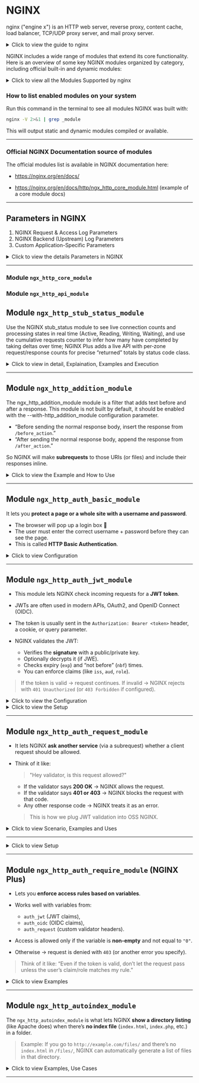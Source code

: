 # NGINX
nginx ("engine x") is an HTTP web server, reverse proxy, content cache, load balancer, TCP/UDP proxy server, and mail proxy server.

<details>
    <summary>Click to view the guide to nginx</summary>

# Beginner’s Guide to nginx

This guide provides a basic introduction to **nginx** and describes simple tasks that can be performed with it. It is assumed that nginx is already installed on the system. If it is not, see the [Installing nginx](https://nginx.org/en/docs/install.html) page.

This guide covers:

* Starting, stopping, and reloading nginx
* Understanding the configuration file’s structure
* Serving static content
* Configuring nginx as a proxy server
* Connecting nginx with a FastCGI application

---

## Master and Worker Processes

nginx has **one master process** and several **worker processes**.

* **Master process**:

  * Reads and evaluates configuration
  * Maintains worker processes

* **Worker processes**:

  * Handle actual request processing
  * Use an **event-based model** with OS-dependent mechanisms for efficiency

The number of worker processes is defined in the configuration file using the [`worker_processes`](https://nginx.org/en/docs/ngx_core_module.html#worker_processes) directive. This can either be a fixed number or automatically adjusted to the number of available CPU cores.

---

## Configuration File

The way nginx and its modules behave is determined by the **configuration file**.

* Default name: `nginx.conf`
* Common locations:

  * `/usr/local/nginx/conf`
  * `/etc/nginx`
  * `/usr/local/etc/nginx`

---

## Starting, Stopping, and Reloading Configuration

To start nginx, run the executable:

```bash
nginx
```

Once started, it can be controlled using the **-s** parameter:

```bash
nginx -s signal
```

### Supported signals:

* **stop** — fast shutdown
* **quit** — graceful shutdown
* **reload** — reload configuration
* **reopen** — reopen log files

For example, to gracefully stop nginx:

```bash
nginx -s quit
```

To reload configuration after changes:

```bash
nginx -s reload
```

### Sending signals using `kill`

You can also control nginx processes with standard Unix tools:

```bash
kill -s QUIT <master_process_id>
```

The **PID** of the master process is stored in:

* `/usr/local/nginx/logs/nginx.pid`
* `/var/run/nginx.pid`

To list running nginx processes:

```bash
ps -ax | grep nginx
```

For more, see [Controlling nginx](https://nginx.org/en/docs/control.html).

---

## Configuration File’s Structure

nginx consists of **modules** controlled by **directives**.

* **Simple directives**:

  * Name + parameters, end with `;`
* **Block directives**:

  * Same as simple directives, but with `{ ... }` containing additional instructions

Some block directives can contain other directives — these are called **contexts**. Examples:

* `events`
* `http`
* `server`
* `location`

Directives outside of any context belong to the **main context**.

* `events` and `http` → in main context
* `server` → in `http` context
* `location` → in `server` context

Anything after `#` is a **comment**.

---

## Serving Static Content

Serving static files (HTML, images, etc.) is a core function of nginx.

Example:

* `/data/www` → HTML files
* `/data/images` → image files

Create directories:

```bash
mkdir -p /data/www /data/images
echo "Hello from nginx" > /data/www/index.html
```

### Server configuration:

```nginx
server {
    location / {
        root /data/www;
    }

    location /images/ {
        root /data;
    }
}
```

* Requests starting with `/images/` → `/data/images`
* Other requests → `/data/www`

Example:

* `http://localhost/images/example.png` → `/data/images/example.png`
* `http://localhost/page.html` → `/data/www/page.html`

Apply changes:

```bash
nginx -s reload
```

Logs are in:

* `/usr/local/nginx/logs/access.log`
* `/usr/local/nginx/logs/error.log`
* or `/var/log/nginx`

---

## Setting Up a Simple Proxy Server

nginx can act as a **proxy server** — forwarding requests to other servers.

### Step 1: Define proxied server

```nginx
server {
    listen 8080;
    root /data/up1;

    location / {
    }
}
```

* Listens on port **8080**
* Serves files from `/data/up1`

### Step 2: Configure proxy server

```nginx
server {
    location / {
        proxy_pass http://localhost:8080;
    }

    location ~ \.(gif|jpg|png)$ {
        root /data/images;
    }
}
```

* Requests for `.gif`, `.jpg`, `.png` → served locally
* All other requests → forwarded to proxied server on `localhost:8080`

---

## Setting Up FastCGI Proxying

nginx can also pass requests to **FastCGI servers** (e.g., PHP).

### Example configuration:

```nginx
server {
    location / {
        fastcgi_pass  localhost:9000;
        fastcgi_param SCRIPT_FILENAME $document_root$fastcgi_script_name;
        fastcgi_param QUERY_STRING    $query_string;
    }

    location ~ \.(gif|jpg|png)$ {
        root /data/images;
    }
}
```

* Requests → FastCGI server on **localhost:9000**
* `SCRIPT_FILENAME` → determines script file
* `QUERY_STRING` → passes request parameters
* Static images (`gif/jpg/png`) → served locally

---
    
</details>

NGINX includes a wide range of modules that extend its core functionality. Here is an overview of some key NGINX modules organized by category, including official built-in and dynamic modules:

<details>
    <summary>Click to view all the Modules Supported by nginx</summary>

### Core NGINX HTTP Modules (examples)

| Module Name                   | Description                                      |
|------------------------------|------------------------------------------------|
| ngx_http_core_module         | Core HTTP module, essential for basic processing|
| ngx_http_log_module          | Handles logging of HTTP requests and responses  |
| ngx_http_stub_status_module  | Provides basic live status info for NGINX       |
| ngx_http_access_module       | Controls client access rules                      |
| ngx_http_auth_basic_module   | HTTP Basic Authentication support                |
| ngx_http_limit_conn_module   | Limits number of simultaneous connections        |
| ngx_http_limit_req_module    | Request rate limiting                             |
| ngx_http_rewrite_module      | Supports URL rewriting and redirects             |
| ngx_http_ssl_module          | SSL/TLS support for HTTP                          |
| ngx_http_gzip_module         | Gzip compression                                  |
| ngx_http_proxy_module        | Proxying HTTP requests to backend servers        |
| ngx_http_fastcgi_module      | FastCGI support for PHP and other apps           |
| ngx_http_geoip_module        | GeoIP-based IP location functions                 |
| ngx_http_headers_module      | Manipulates HTTP headers                          |

***

### Mail modules (SMTP, IMAP, POP3)

| Module Name                 | Description                                      |
|----------------------------|------------------------------------------------|
| ngx_mail_core_module       | Core mail streaming module                       |
| ngx_mail_ssl_module        | SSL/TLS support for mail protocols               |
| ngx_mail_auth_http_module  | HTTP-based mail authentication                    |
| ngx_mail_proxy_module      | Mail proxy functionality                          |

***

### Stream (TCP/UDP) Modules

| Module Name            | Description                                        |
|-----------------------|--------------------------------------------------|
| ngx_stream_core_module | Core stream module for TCP/UDP proxying           |
| ngx_stream_ssl_module  | SSL/TLS support in stream module                   |
| ngx_stream_limit_conn_module | Limits connections for stream                      |

***

### Popular Dynamic/Third-party Modules (examples)

| Module Name              | Description                                            |
|--------------------------|--------------------------------------------------------|
| ngx_http_lua_module      | Lua scripting inside NGINX                              |
| ngx_http_perl_module     | Perl scripting                                          |
| ngx_http_js_module       | JavaScript scripting (njs)                             |
| ngx_http_image_filter_module | Image processing                                        |
| ngx_http_geoip2_module   | IP Geolocation support using GeoIP2                    |
| ngx_http_brotli_filter_module | Brotli compression                                     |
| ngx_http_waf_module      | Web Application Firewall (security)                    |
| ngx_http_auth_jwt_module | JWT authentication                                     |
| ngx_http_vts_module      | Virtual host traffic status                             |
| ngx_http_redis_module    | Redis integration                                      |
| ngx_http_pagespeed_module| Google PageSpeed optimizations                          |

***

</details>

### How to list enabled modules on your system

Run this command in the terminal to see all modules NGINX was built with:

```bash
nginx -V 2>&1 | grep _module
```

This will output static and dynamic modules compiled or available.

***

### Official NGINX Documentation source of modules

The official modules list is available in NGINX documentation here:

- https://nginx.org/en/docs/

- https://nginx.org/en/docs/http/ngx_http_core_module.html (example of a core module docs)

***

## Parameters in NGINX
1. NGINX Request & Access Log Parameters
2. NGINX Backend (Upstream) Log Parameters
3. Custom Application-Specific Parameters

<details>
    <summary>Click to view the details Parameters in NGINX</summary>

### 1. **NGINX Request & Access Log Parameters**

These are **client-side and request-related values** directly handled by NGINX.
> What the client does + how NGINX sees it.

| Parameter                 | Explanation                                                            | Example Value                  |
| ------------------------- | ---------------------------------------------------------------------- | ------------------------------ |
| `$remote_addr`            | IP address of the client making the request                            | `192.168.1.1`                  |
| `$remote_user`            | Authenticated username if provided, else `-`                           | `john_doe` or `-`              |
| `$time_local`             | Local server time when request was received                            | `[12/Sep/2025:12:00:01 +0530]` |
| `$request`                | Full HTTP request line (method, URI, protocol)                         | `"GET /index.html HTTP/1.1"`   |
| `$request_method`         | HTTP method used                                                       | `GET`, `POST`                  |
| `$request_uri`            | Requested URI including query string                                   | `/api/v1/users?id=42`          |
| `$status`                 | HTTP response status code sent back to client                          | `200`, `404`                   |
| `$request_length`         | Size in bytes of the HTTP request from client                          | `564`                          |
| `$body_bytes_sent`        | Bytes sent in the response **body only** (not headers)                 | `1024`                         |
| `$bytes_sent`             | Total bytes sent (headers + body)                                      | `1120`                         |
| `$http_referer`           | Referrer URL showing where request came from                           | `"http://example.com/start"`   |
| `$http_user_agent`        | User agent string (browser, bot, CLI tool, etc.)                       | `"Mozilla/5.0..."`             |
| `$http_x_forwarded_for`   | Original client IP if behind a proxy/load balancer                     | `203.0.113.42`                 |
| `$server_name`            | Hostname of the NGINX server processing the request                    | `example.com`                  |
| `$scheme`                 | Protocol scheme used                                                   | `http` or `https`              |
| `$ssl_protocol`           | SSL/TLS version if HTTPS                                               | `TLSv1.3`                      |
| `$ssl_cipher`             | SSL cipher suite used for encryption                                   | `ECDHE-RSA-AES128-GCM-SHA256`  |
| `$request_time`           | Total time (seconds) NGINX took to process the request                 | `0.123`                        |
| `$request_id`             | Unique request identifier (helps with tracing requests across systems) | `abc123xyz`                    |
| `$sent_http_x_request_id` | Request ID passed back to client in `X-Request-Id` header              | `d4998d2e-...`                 |

---

## 2. **NGINX Backend (Upstream) Log Parameters**

> These capture how NGINX interacts with **backend servers** (API, app server, etc.).
> What happens when NGINX calls your backend

| Parameter                 | Explanation                                                         | Example Value         |
| ------------------------- | ------------------------------------------------------------------- | --------------------- |
| `$upstream_addr`          | Address of backend server handling request                          | `192.168.100.10:8000` |
| `$upstream_status`        | HTTP status returned by backend                                     | `200`, `502`          |
| `$upstream_response_time` | Time backend took to respond (seconds)                              | `0.053`               |
| `$upstream_connect_time`  | Time taken to open TCP connection to backend                        | `0.002`               |
| `$upstream_header_time`   | Time until first byte of headers received from backend              | `0.045`               |
| `$proxy_host`             | Hostname of the backend/proxy server                                | `api-backend1.local`  |
| `$proxy_port`             | Port used to connect to backend                                     | `8080`                |
| `$upstream_cache_status`  | Cache result when using NGINX cache (`HIT`, `MISS`, `BYPASS`, etc.) | `MISS`                |

---

### 3. **Custom Application-Specific Parameters**

These come from **headers set by your backend application** to measure internal timings (e.g., DB, analysis).
> What your backend reports back for deeper app insights.

| Parameter                      | Explanation                                             | Example Value |
| ------------------------------ | ------------------------------------------------------- | ------------- |
| `$upstream_http_db_read_time`  | Time backend spent **reading from DB**                  | `0.012`       |
| `$upstream_http_db_write_time` | Time backend spent **writing to DB**                    | `0.008`       |
| `$upstream_http_analysis_time` | Time backend spent on **business logic/analysis**       | `0.015`       |
| `$upstream_http_other_time`    | Time spent on **other backend tasks** not covered above | `0.010`       |

</details>

---
### Module `ngx_http_core_module`
### Module `ngx_http_api_module`

## Module `ngx_http_stub_status_module`

Use the NGINX stub_status module to see live connection counts and processing states in real time (Active, Reading, Writing, Waiting), and use the cumulative requests counter to infer how many have completed by taking deltas over time; NGINX Plus adds a live API with per‑zone request/response counts for precise “returned” totals by status code class.

<details>
    <summary>Click to view in detail, Explaination, Examples and Execution</summary>

### What to use
- Open source: stub_status exposes basic live metrics: Active connections, accepts, handled, requests, Reading, Writing, Waiting, plus embedded variables for these values.
- NGINX Plus: Live Activity Monitoring (dashboard and REST API) exposes detailed request and response counts, including responses by status class and per upstream/server zone, ideal for “how many returned” in real time.

### Key metrics explained
- Active connections: current live client connections, including idle keep‑alive (Waiting).
- Reading: connections where NGINX is reading the request header; Writing: connections where NGINX is sending the response; Waiting: idle keep‑alive connections awaiting a new request.
- requests (counter): total client requests since start; “returned” can be approximated as the increase in this counter over an interval minus any currently in‑flight requests, while NGINX Plus exposes explicit response counts by status class.

### Quick formulas
- In‑process now ≈ Reading + Writing, since these represent requests currently being received or responded to.
- Live connections now = Active connections, noting this includes Waiting (idle keep‑alive) as well as Reading and Writing.
- Completed/returned over interval $$ \Delta t $$ ≈ $$ \Delta\text{requests} $$, i.e., requests(t2) − requests(t1), with NGINX Plus offering direct response counters by class for precision.

### Stub_status parameters and variables
| Parameter/Variable | Explanation | Example |
|---|---|---|
| Active connections | Current number of live client connections, including Waiting (idle keep‑alive)  | 291  |
| accepts | Total number of accepted client connections since start (cumulative)  | 16630948  |
| handled | Total number of handled connections; typically equals accepts unless limits were hit  | 16630948  |
| requests | Total client requests processed since start (cumulative)  | 31070465  |
| Reading | Connections where NGINX is reading the request header (in‑flight)  | 6  |
| Writing | Connections where NGINX is writing the response (in‑flight)  | 179  |
| Waiting | Idle keep‑alive connections waiting for a request  | 106  |
| $connections_active | Embedded variable equal to “Active connections”  | 291  |
| $connections_reading | Embedded variable equal to “Reading”  | 6  |
| $connections_writing | Embedded variable equal to “Writing”  | 179  |
| $connections_waiting | Embedded variable equal to “Waiting”  | 106  |

### How to enable live view (open source)
- Add a protected location and enable stub_status, then reload NGINX, which exposes the counters above as a simple text page.
- A minimal example uses “location = /basic_status { stub_status; }”, producing output like “Active connections: 291 … Reading: 6 Writing: 179 Waiting: 106” for quick at‑a‑glance monitoring.

```nginx
location = /basic_status {
    stub_status;
    allow 127.0.0.1;  # restrict as needed
    deny all;
}
```

This produces the canonical stub_status output with Active/accepts/handled/requests/Reading/Writing/Waiting fields for live inspection and scraping by monitors that understand the format.

### How to get exact “returned” counts
- With stub_status, track “requests” as a counter and compute deltas per collection interval to approximate “requests returned,” subtracting in‑flight if needed using Reading + Writing for momentary in‑process counts.
- With NGINX Plus, use the REST API (for example, /api/<version>/http/server_zones and /api/<version>/connections) to obtain precise live request and response counters, including responses by status class, suitable for dashboards and SLOs.

### Live examples of using the **NGINX stub_status module** including configuration snippets and the output log format it produces.

### Example 1: Minimal stub_status configuration

```nginx
server {
    listen 80;
    
    location = /nginx_status {
        stub_status;        # Enables stub_status module
        allow 127.0.0.1;    # Allow localhost access only for security
        deny all;           # Deny all other IPs
    }
}
```

***

### Accessing the stub_status page

Run this command on the server or from allowed hosts:

```bash
curl http://127.0.0.1/nginx_status
```

***

### Example stub_status output

```
Active connections: 291 
server accepts handled requests
16630948 16630948 31070465
Reading: 6 Writing: 179 Waiting: 106
```

***

### Explanation of output fields:

| Field              | Description                                                                                   |
|--------------------|-----------------------------------------------------------------------------------------------|
| Active connections  | Current total active client connections including those waiting for requests (keep-alive)     |
| accepts            | Total number of accepted client TCP connections since server start                            |
| handled            | Total number of successfully handled connections (usually equals accepts)                    |
| requests           | Total number of HTTP requests processed since server start                                  |
| Reading            | Number of connections actively reading client request headers                               |
| Writing            | Number of connections actively writing responses to clients                                |
| Waiting            | Number of idle keep-alive connections waiting for new requests                             |

***

### Example 2: Adding stub_status to existing site

```nginx
location = /status {
    stub_status on;
    access_log off;             # Disable logging for status requests
    allow 192.168.1.0/24;       # Allow trusted subnet
    deny all;                   # Deny others
}
```

Curling this endpoint would show the same above status metrics.

***

### Embedded Variables (can be used in log_format)

- `$connections_active` — same as Active connections
- `$connections_reading` — same as Reading value
- `$connections_writing` — same as Writing value
- `$connections_waiting` — same as Waiting value

These variables enable inclusion of live connection stats in logs or custom dashboards.

To embed the stub_status **embedded variables** like `$connections_active`, `$connections_reading`, `$connections_writing`, and `$connections_waiting` into an NGINX configuration (e.g., for logs or monitoring), here are clear examples:

***

### Example 1: Embedding in custom access log format

```nginx
http {
    log_format connection_status '$remote_addr - $remote_user [$time_local] '
                                 '"$request" $status $body_bytes_sent '
                                 'active=$connections_active reading=$connections_reading '
                                 'writing=$connections_writing waiting=$connections_waiting '
                                 'request_time=$request_time';

    access_log /var/log/nginx/access.log connection_status;

    server {
        listen 80;
        ...
    }
}
```

This creates log entries that include live connection counts showing how many connections are active, reading request headers, writing response bodies, and waiting idle.

***

### Example log entry output with embedded connection variables

```
192.168.1.100 - - [12/Sep/2025:13:10:00 +0530] "GET /index.html HTTP/1.1" 200 1024 active=267 reading=5 writing=180 waiting=82 request_time=0.123
```

***

### Example 2: Using these variables in a status endpoint custom log

```nginx
server {
    listen 80;

    location = /status_log {
        stub_status on;
        access_log /var/log/nginx/status.log connection_status;
        allow 127.0.0.1;
        deny all;
    }
}
```

- Variables `$connections_active`, `$connections_reading`, `$connections_writing`, `$connections_waiting` can be used like any other NGINX variables in `log_format`.
- Define a `log_format` using these variables alongside other request info.
- Reference that format in `access_log` directive inside `http` or `server` context.
- The values reflect real-time states of connections when the log entry is made.
- This setup is useful for integrating live connection info directly into access or custom logs for monitoring and troubleshooting.

#### Summary
The `ngx_http_stub_status_module` is a simple yet powerful tool for live monitoring of the NGINX server status. It exposes:

- Total active connections
- Total accepted, handled, and processed requests
- Breakdown of connections currently reading requests, writing responses, and waiting idly
- This status info helps operators understand current load, diagnose issues, and tune performance.

</details>

---

## Module `ngx_http_addition_module`
The ngx_http_addition_module module is a filter that adds text before and after a response. This module is not built by default, it should be enabled with the --with-http_addition_module configuration parameter.

* “Before sending the normal response body, insert the response from `/before_action`.”
* “After sending the normal response body, append the response from `/after_action`.”

So NGINX will make **subrequests** to those URIs (or files) and include their responses inline.

<details>
    <summary>Click to view the Example and How to Use</summary>

### Example Configuration

```nginx
location / {
    add_before_body /before_action;
    add_after_body  /after_action;
    root /usr/share/nginx/html;
}

location /before_action {
    return 200 ">>> This is added before main response\n";
}

location /after_action {
    return 200 "\n>>> This is added after main response";
}
```

---

### Example Request/Response

#### Request

```bash
curl http://localhost/index.html
```

#### Normal `index.html` (if served directly)

```
<html>
<body>
Main page content here
</body>
</html>
```

#### With `ngx_http_addition_module` enabled

```
>>> This is added before main response

<html>
<body>
Main page content here
</body>
</html>

>>> This is added after main response
```

---

### How it can be useful

* **Injecting banners, notices, or disclaimers** before/after responses without editing the backend app.

  * Example: “System under maintenance” warning at the top of every page.
* **Debugging** → you can add debug text before or after body responses.
* **Wrapping third-party content** → if you proxy to another backend but want to prepend/append content.
* **Adding footers/headers in HTML APIs** (though for JSON APIs it’s generally not useful, because it breaks strict JSON).

---

### Limitations

* It only works for responses with a body (`text/html`, etc.), not for `HEAD` requests or responses with `Content-Length: 0`.
* It does **not** parse or understand HTML/JSON — it just blindly appends text.
* If you use it with APIs (JSON/XML), it will usually break clients unless they’re designed to handle extra text.
* **Best suited for HTML responses** where you want to inject banners, notices, or wrappers at the NGINX level.

<details>
    <summary>Real Life Scenario</summary>

### Scenario

You want to show a **“Maintenance Notice”** on top of every web page **without touching your Laravel/Swoole app**.

---

### NGINX Config Example

```nginx
server {
    listen 80;
    server_name myapp.local;

    root /var/www/html/public;

    # Main application
    location / {
        add_before_body /maintenance_notice;
        add_after_body  /footer_notice;
        try_files $uri $uri/ /index.php?$query_string;
    }

    # Maintenance banner (prepended to all responses)
    location /maintenance_notice {
        default_type text/html;
        return 200 "<div style='background:red;color:white;padding:10px;text-align:center;'>
                      🚧 Maintenance ongoing: some features may be unavailable 🚧
                    </div>";
    }

    # Footer banner (appended to all responses)
    location /footer_notice {
        default_type text/html;
        return 200 "<div style='background:#333;color:#ccc;padding:10px;text-align:center;'>
                      © 2025 My Company – All Rights Reserved
                    </div>";
    }
}
```

---

### What Happens

#### Original App Response (`/`)

```html
<html>
<body>
<h1>Welcome to My App</h1>
<p>Main content goes here.</p>
</body>
</html>
```

#### Modified Response with `ngx_http_addition_module`

```html
<div style='background:red;color:white;padding:10px;text-align:center;'>
  🚧 Maintenance ongoing: some features may be unavailable 🚧
</div>

<html>
<body>
<h1>Welcome to My App</h1>
<p>Main content goes here.</p>
</body>
</html>

<div style='background:#333;color:#ccc;padding:10px;text-align:center;'>
  © 2025 My Company – All Rights Reserved
</div>
```

---

### Why It’s Useful

* **Zero code changes** in your app.
* Can be **enabled/disabled quickly** at the NGINX layer.
* Works for **all requests** (HTML responses).
* Great for banners, warnings, or compliance notices.

---

### Limitations

* Don’t use for **JSON APIs** → extra HTML will break clients.
* Subrequests (`/maintenance_notice`, `/footer_notice`) are full NGINX requests → avoid making them heavy.
* Best suited for **HTML websites**, not REST/GraphQL APIs.
* This gives you a fast, reversible way to **inject messages** into every page served by NGINX.
   
</details>

</details>

---

## Module `ngx_http_auth_basic_module`
It lets you **protect a page or a whole site with a username and password**.

* The browser will pop up a login box 🪪
* The user must enter the correct username + password before they can see the page.
* This is called **HTTP Basic Authentication**.

<details>
    <summary>Click to view Configuration </summary>

## Example Configuration

```nginx
location / {
    auth_basic "closed site";
    auth_basic_user_file conf/htpasswd;
}
```

* `auth_basic "closed site";` → Enables the login prompt.

  * `"closed site"` is the *realm* → it’s just the message that shows in the login popup.
* `auth_basic_user_file conf/htpasswd;` → The file where valid usernames and passwords are stored.

---

## Example of the password file (`conf/htpasswd`)

```
# comment line
alice:$apr1$ajf92sl.$X9ZcL8zj1fP0J8hiUZkS/
bob:$apr1$98fh29s.$kZpTjUq2IefB3R5hNQkty0
```

* `alice` and `bob` are usernames.
* The long string is the encrypted password.
* This file can be created with tools like:

  * `htpasswd` (from Apache utils)
  * `openssl passwd -apr1`

---

## How it looks to the user

1. User opens `http://example.com/`.
2. Browser shows a popup:

   ```
   Authentication Required
   Username: [   ]
   Password: [   ]
   ```
3. If user enters `alice` + correct password → access granted.
4. If wrong → NGINX returns `401 Unauthorized`.

---

## When it’s useful

* Protecting **admin panels** or **test environments**.
* Quickly securing a site without adding login logic in the app.
* Restricting **internal dashboards** (like `/nginx_status`).
* Adding an extra layer of protection before exposing something sensitive.

---

## Security Notes

* Passwords are **hashed** in the `htpasswd` file (not plain text).
* Avoid using SHA-1 (`SHA`, `SSHA`) because it’s weak. Use **MD5 (`apr1`)** or **bcrypt (via Apache htpasswd with `-B`)**.
* Use HTTPS when enabling basic auth, otherwise credentials are sent as plain text over the network.

> _In short:_
> `ngx_http_auth_basic_module` = **simple password gate** you can put in front of any location in NGINX.

<details>
    <summary>Click to view the configuration</summary>

## Configuration
### Step 1. Create a password file

On your server, run:

```bash
sudo sh -c "echo -n 'admin:' >> /etc/nginx/.htpasswd"
sudo sh -c "openssl passwd -apr1 'StrongPassword123' >> /etc/nginx/.htpasswd"
```

This creates a user `admin` with password `StrongPassword123`.
File: `/etc/nginx/.htpasswd`

---

### Step 2. Update NGINX config

In your `server {}` block:

```nginx
location /nginx_status {
    stub_status;

    # Step 1: Restrict by IP
    allow 127.0.0.1;       # localhost
    allow 192.168.1.100;   # your office IP (example)
    deny all;              # everyone else denied

    # Step 2: Require Basic Auth
    auth_basic "Restricted Area";
    auth_basic_user_file /etc/nginx/.htpasswd;

    # Optional: log hits
    access_log /var/log/nginx/access.log main;
}
```

---

### How it works

1. If someone from an unauthorized IP tries → they get **403 Forbidden**.
2. If someone from an allowed IP tries:

   * They see a **username/password popup**.
   * Must enter `admin / StrongPassword123`.
   * If correct → NGINX shows the stub\_status page.
3. Access attempts are logged in `/var/log/nginx/access.log`.

---

### Example Flow

#### Correct client (127.0.0.1)

```bash
curl -u admin:StrongPassword123 http://127.0.0.1/nginx_status
```

Output:

```
Active connections: 3
server accepts handled requests
 1042 1042 1094
Reading: 0 Writing: 1 Waiting: 2
```

### Wrong password

```bash
curl -u admin:wrong http://127.0.0.1/nginx_status
```

Output:

```
401 Authorization Required
```

### Unauthorized IP

```bash
curl http://203.0.113.50/nginx_status
```

Output:

```
403 Forbidden
```

---

> This way `/nginx_status` is protected by **two layers**:

* **IP filtering** (only trusted networks allowed)
* **Basic auth** (username/password gate)
    
</details>

<details>
    <summary>Supported Password Types</summary>

## Supported password types
### Password file basics

* The file (`htpasswd`) holds usernames and passwords.
* Each line looks like:

  ```
  username:encrypted_password[:comment]
  ```
* NGINX checks the password the user enters against the encrypted value in the file.

---

### Supported password types

1. **crypt() function (traditional UNIX crypt)**

   * Oldest method.
   * Example entry:

     ```
     alice:SaQYwJz6hG0wQ
     ```
   * Generated using:

     ```bash
     openssl passwd mypassword
     ```
   * Not recommended today (weak).

---

2. **Apache MD5 (`apr1`)**

   * Safer than plain `crypt`.
   * Example entry:

     ```
     bob:$apr1$1d9a7dC2$7DXMcKbnY4Qo1r4CuYxvL.
     ```
   * Generated using:

     ```bash
     htpasswd -m /etc/nginx/.htpasswd bob
     # or
     openssl passwd -apr1 "mypassword"
     ```
   *  Commonly used and supported.

3. **RFC 2307 style → `{scheme}data`**

   * Format: `{SCHEME}encoded_password`
   * Schemes supported in NGINX:

     * **PLAIN** → `{PLAIN}mypassword` (⚠️ never use, password is cleartext).
     * **SHA** → `{SHA}base64_of_sha1(password)` (⚠️ unsafe, unsalted SHA-1).
     * **SSHA** → `{SSHA}base64_of_sha1(password+salt)` (slightly better, used in LDAP/Dovecot).

   Example (SHA-1 hashed):

   ```
   carol:{SHA}W6ph5Mm5Pz8GgiULbPgzG37mj9g=
   ```

---

### Security Notes

* **Best today:**

  * Use **MD5-apr1 (`-m`)** or **bcrypt (`-B`)** if your `htpasswd` tool supports it.
  * Example bcrypt entry:

    ```
    david:$2y$05$zA5O4/Ph3EZ/CMECnM8Xe.3tC8zJ5o4kOt/yHcSvTj5R3AN/uzqZW
    ```
* **Avoid:**

  * PLAIN (obvious reasons)
  * SHA (unsalted SHA-1, easily cracked with rainbow tables)

---

> So in simple terms:

* You can use `htpasswd` or `openssl passwd` to create these entries.
* NGINX supports **crypt, apr1-MD5, SHA/SSHA, and RFC 2307-style formats**.
* For modern security, stick with **apr1-MD5** or **bcrypt**.
    
</details>

</details>

---

## Module `ngx_http_auth_jwt_module`
* This module lets NGINX check incoming requests for a **JWT token**.
* JWTs are often used in modern APIs, OAuth2, and OpenID Connect (OIDC).
* The token is usually sent in the `Authorization: Bearer <token>` header, a cookie, or query parameter.
* NGINX validates the JWT:

  * Verifies the **signature** with a public/private key.
  * Optionally decrypts it (if JWE).
  * Checks expiry (`exp`) and “not before” (`nbf`) times.
  * You can enforce claims (like `iss`, `aud`, `role`).

> If the token is valid → request continues.
> If invalid → NGINX rejects with `401 Unauthorized` (or `403 Forbidden` if configured).

<details>
    <summary>Click to view the Configuration</summary>

### Example configuration

```nginx
server {
    listen 80;

    location /api/ {
        auth_jwt "Secure API";                     # Realm name
        auth_jwt_key_file /etc/nginx/jwt-keys.json; # Public keys in JWKS format

        # Example: enforce a claim
        auth_jwt_claim_set $email email;
        auth_jwt_require $email;   # only allow if JWT has an "email" claim
    }
}
```

* Now if a request comes without a **valid JWT**, NGINX returns `401 Unauthorized`.
* If JWT is valid, request passes through to your backend.

---

### Supported Algorithms

This module is pretty complete (but only with **NGINX Plus**, not OSS):

* **JWS (signed tokens):**

  * HMAC (HS256, HS384, HS512)
  * RSA (RS256, RS384, RS512)
  * ECDSA (ES256, ES384, ES512)
  * EdDSA (Ed25519, Ed448)
  * Probabilistic RSA (PS256, PS384, PS512)
* **JWE (encrypted tokens):**

  * AES-CBC + HMAC, AES-GCM, AES Key Wrap, RSA-OAEP, direct mode.
* **Nested JWTs**: signed first, then encrypted.

---

### Real-world use cases

* **API Gateway / Reverse Proxy**: NGINX checks the token *before* it hits your app.
* **OIDC / OAuth2 integration**: Validate tokens issued by Keycloak, Okta, Auth0, etc.
* **Microservices**: Each request carries a JWT → NGINX enforces validity at the edge.
* **Zero Trust setups**: Combine with IP restriction (`ngx_http_access_module`) or Basic Auth.

---

### How it differs from `auth_basic`

* `auth_basic` → static username/password from a file (`htpasswd`).
* `auth_jwt` → dynamic tokens signed by an Identity Provider (IdP).

  * More secure for APIs.
  * Supports role-based access (`claims`).
  * Works with modern OAuth2/OpenID systems.

---

### Why it’s commercial (NGINX Plus only)

* JWT validation requires parsing, crypto verification, possibly decryption.
* That’s more advanced than OSS NGINX modules.
* That’s why **`ngx_http_auth_jwt_module` is only in NGINX Plus**, not free OSS NGINX.

---

> In simple words:
* **`auth_basic`** = “password gate” (static).
* **`auth_jwt`** = “token gate” (dynamic, for modern APIs).

</details>

<details>
    <summary>Click to view the Setup</summary>

### Goal

We want to protect `/api/*` routes behind **JWT authentication** using OSS NGINX.
Since OSS NGINX doesn’t support JWT directly, we’ll use:

* **NGINX `auth_request`** → asks a helper service if a token is valid.
* **Validator service** → checks the JWT (signature, expiry, claims).
* **Backend app** → only gets the request if token is valid.

---

### Step 1. Install tools

* NGINX OSS installed (e.g. `apt install nginx` or `yum install nginx`).
* Python (for our simple JWT validator demo).

  ```bash
  pip install flask pyjwt
  ```

---

### Step 2. Create JWT Validator Service

Make a small Python script `validator.py`:

```python
from flask import Flask, request, jsonify
import jwt, datetime

app = Flask(__name__)
SECRET = "mysecret"  # same secret used when creating JWTs

@app.route("/validate", methods=["GET"])
def validate():
    auth_header = request.headers.get("Authorization")
    if not auth_header or not auth_header.startswith("Bearer "):
        return jsonify({"error": "Missing token"}), 401

    token = auth_header.split(" ")[1]

    try:
        payload = jwt.decode(token, SECRET, algorithms=["HS256"])
        return jsonify({"ok": True, "user": payload.get("sub")}), 200
    except jwt.ExpiredSignatureError:
        return jsonify({"error": "Token expired"}), 401
    except jwt.InvalidTokenError:
        return jsonify({"error": "Invalid token"}), 401

if __name__ == "__main__":
    app.run(port=9000)
```

Run it:

```bash
python validator.py
```

> Now you have a service at `http://127.0.0.1:9000/validate` that says if a JWT is good or bad.

---

#### Step 3. Configure NGINX

Edit `/etc/nginx/conf.d/jwt.conf`:

```nginx
server {
    listen 80;

    # Protect all /api routes
    location /api/ {
        auth_request /jwt-auth;          # check token first
        proxy_pass http://127.0.0.1:8080; # your backend app
    }

    # Internal location to validate token
    location = /jwt-auth {
        internal;
        proxy_pass http://127.0.0.1:9000/validate;  # validator service
        proxy_set_header Authorization $http_authorization;
        proxy_pass_request_body off;
        proxy_set_header Content-Length "";
    }

    # Handle failed auth (401/403)
    error_page 401 = @error401;
    location @error401 {
        return 401 '{"error":"Invalid or expired token"}';
        add_header Content-Type application/json;
    }
}
```

Reload NGINX:

```bash
sudo nginx -t
sudo systemctl reload nginx
```

---

### Step 4. Generate a JWT for testing

Make a Python script `make_token.py`:

```python
import jwt, datetime

SECRET = "mysecret"
payload = {
    "sub": "user123",
    "role": "admin",
    "exp": datetime.datetime.utcnow() + datetime.timedelta(minutes=5) # expires in 5 minutes
}

token = jwt.encode(payload, SECRET, algorithm="HS256")
print(token)
```

Run it:

```bash
python make_token.py
```

Copy the printed token.

---

### Step 5. Test the Setup

1. **Valid Token**

```bash
curl -H "Authorization: Bearer <PASTE_TOKEN>" http://localhost/api/test
```

* NGINX calls validator → validator says token is OK → NGINX forwards to your backend app (port 8080).

2. **No Token**

```bash
curl http://localhost/api/test
```

Response:

```json
{"error":"Invalid or expired token"}
```

3. **Expired/Invalid Token**

```bash
curl -H "Authorization: Bearer BADTOKEN" http://localhost/api/test
```

Response:

```json
{"error":"Invalid or expired token"}
```

---

### Step 6. Where new tokens come from

> NGINX **does not** create tokens.

* Your **app (Laravel, Flask, etc.)** must provide a `/auth/login` endpoint.
* That endpoint issues a JWT after username/password login.
* Clients store the token and send it in every request.
* If token expires, client must call `/auth/refresh` or `/auth/login` again.

---

### Summary

1. **NGINX** → gatekeeper. Uses `auth_request` to check JWTs.
2. **Validator service** → checks if JWT is valid.
3. **Backend app** → only gets traffic if JWT is valid.
4. **NGINX never creates tokens** → your app or IdP must issue them.

</details>

---

## Module `ngx_http_auth_request_module`
* It lets NGINX **ask another service** (via a subrequest) whether a client request should be allowed.
* Think of it like:

  > "Hey validator, is this request allowed?"

  * If the validator says **200 OK** → NGINX allows the request.
  * If the validator says **401 or 403** → NGINX blocks the request with that code.
  * Any other response code → NGINX treats it as an error.

  > This is how we plug JWT validation into OSS NGINX.

<details>
    <summary>Click to view Scenario, Examples and Uses</summary>

### Example from docs

```nginx
location /private/ {
    auth_request /auth;
    proxy_pass http://backend_app;
}

location = /auth {
    proxy_pass http://127.0.0.1:9000/validate;
    proxy_pass_request_body off;
    proxy_set_header Content-Length "";
    proxy_set_header X-Original-URI $request_uri;
}
```

* `/private/` → protected resource.
* `/auth` → subrequest target, forwards to a validator service.
* If validator says 200 → `/private/` request continues.
* If validator says 401/403 → access denied.

---

### Scenario

You have a **Laravel app** running on `http://127.0.0.1:8000/api/hello`.
You only want users with a **valid JWT** to access this endpoint.

So:

* **Client** sends request with `Authorization: Bearer <token>`.
* **NGINX** asks a **validator service**: *“Is this token valid?”*
* **Validator** checks the token:

  * If valid → returns `200 OK`.
  * If invalid/expired → returns `401 Unauthorized`.
* **NGINX**:

  * If validator said 200 → forwards request to Laravel.
  * If validator said 401 → blocks the request.

---

### Useful Directives

#### `auth_request`

* Enables the subrequest check.
* Example:

  ```nginx
  auth_request /auth;
  ```

  → every request to this location will be checked against `/auth`.

#### `auth_request_set`

* Lets you capture values from the validator response headers and use them as NGINX variables.
* Example:

  ```nginx
  auth_request_set $user_id $upstream_http_x_user_id;
  proxy_set_header X-User-ID $user_id;
  ```

  → if the validator includes `X-User-ID: 123` in its response headers, NGINX can forward that to the backend app.

This is powerful: you can pass **user\_id, roles, claims** from the JWT validator into your backend.

---

### Why It’s Useful

* Works with **JWT, OAuth2, API keys, custom logic** → anything your validator service can check.
* Decouples NGINX from application logic.
* You can reuse the validator for multiple apps.
* Can combine with:

  * **`ngx_http_access_module`** (IP restriction)
  * **`ngx_http_auth_basic_module`** (username/password)
  * **satisfy directive** (e.g., allow if *either* IP or JWT is valid).

> So in simple terms:
* `auth_request` = **NGINX asks another service if request is allowed**.
* `auth_request_set` = **grab details from that answer and pass to backend**.

</details>

---

<details>
    <summary>Click to view Setup</summary>

### Step 1. JWT Validator Service

Create a small Python file `validator.py`:

```python
from flask import Flask, request, jsonify
import jwt, datetime

app = Flask(__name__)
SECRET = "mysecret"

@app.route("/validate", methods=["GET"])
def validate():
    auth_header = request.headers.get("Authorization", "")
    if not auth_header.startswith("Bearer "):
        return jsonify({"error": "Missing token"}), 401

    token = auth_header.split(" ")[1]
    try:
        payload = jwt.decode(token, SECRET, algorithms=["HS256"])
        return jsonify({"ok": True}), 200
    except jwt.ExpiredSignatureError:
        return jsonify({"error": "Expired"}), 401
    except jwt.InvalidTokenError:
        return jsonify({"error": "Invalid"}), 401

if __name__ == "__main__":
    app.run(port=9000)
```

Run it:

```bash
pip install flask pyjwt
python validator.py
```

---

### Step 2. NGINX Config

Edit `/etc/nginx/conf.d/jwt.conf`:

```nginx
server {
    listen 80;

    # Protected API
    location /api/ {
        auth_request /jwt-auth;          # ask validator first
        proxy_pass http://127.0.0.1:8000; # your Laravel app
    }

    # Internal location for auth check
    location = /jwt-auth {
        internal;
        proxy_pass http://127.0.0.1:9000/validate;
        proxy_set_header Authorization $http_authorization;

        proxy_pass_request_body off;
        proxy_set_header Content-Length "";
    }

    # Custom error for unauthorized
    error_page 401 = @error401;
    location @error401 {
        return 401 '{"error":"Invalid or expired token"}';
        add_header Content-Type application/json;
    }
}
```

Reload:

```bash
nginx -t && systemctl reload nginx
```

---

### Step 3. Generate a Test JWT

Make `make_token.py`:

```python
import jwt, datetime
SECRET = "mysecret"

payload = {
    "sub": "user123",
    "exp": datetime.datetime.utcnow() + datetime.timedelta(minutes=5)
}
token = jwt.encode(payload, SECRET, algorithm="HS256")
print(token)
```

Run:

```bash
python make_token.py
```

---

### Step 4. Test

1. **Valid token**:

```bash
TOKEN=$(python make_token.py)
curl -H "Authorization: Bearer $TOKEN" http://localhost/api/hello
```

> Goes through to Laravel.

2. **No token**:

```bash
curl http://localhost/api/hello
```

❌ Response:

```json
{"error":"Invalid or expired token"}
```

3. **Expired/invalid token**:

```bash
curl -H "Authorization: Bearer badtoken" http://localhost/api/hello
```

❌ Response:

```json
{"error":"Invalid or expired token"}
```

---

### In Simple Words

* Client knocks on `/api/hello`.
* NGINX whispers to validator: *“Hey, is this token good?”*
* Validator replies:

  * *Yes (200)* → Laravel gets the request.
  * *No (401)* → NGINX stops it.
    
</details>

---

## Module `ngx_http_auth_require_module` (NGINX Plus)
* Lets you **enforce access rules based on variables**.
* Works well with variables from:

  * `auth_jwt` (JWT claims),
  * `auth_oidc` (OIDC claims),
  * `auth_request` (custom validator headers).
* Access is allowed only if the variable is **non-empty** and not equal to `"0"`.
* Otherwise → request is denied with `403` (or another error you specify).

> Think of it like:
> “Even if the token is valid, don’t let the request pass unless the user’s claim/role matches my rule.”

<details>
    <summary>Click to view Examples</summary>

### Example Scenario 1 — Admin-only Dashboard

Your app has `/admin/*` routes. You only want users with `"role": "admin"` in their JWT to access it.

### Config

```nginx
http {
    # Extract role claim from JWT (requires ngx_http_auth_jwt_module)
    auth_jwt          "restricted";
    auth_jwt_key_file conf/keys.json;

    # Map JWT role → allowed flag
    map $jwt_claim_role $is_admin {
        "admin" 1;
    }

    server {
        listen 80;

        location /admin/ {
            # Require admin role
            auth_require $is_admin;
        }

        location / {
            return 200 "Hello, public!\n";
        }
    }
}
```

#### Flow

* JWT decoded → `role=admin` → `$is_admin=1` → request allowed.
* JWT decoded → `role=user` → `$is_admin=0` → NGINX returns `403 Forbidden`.

---

### Example Scenario 2 — Multiple Conditions

Require both:

* role must be `"manager"`,
* department must be `"finance"`.

```nginx
map $jwt_claim_role $is_manager {
    "manager" 1;
}

map $jwt_claim_department $is_finance {
    "finance" 1;
}

server {
    listen 80;

    location /finance-reports/ {
        auth_require $is_manager;
        auth_require $is_finance error=401; # custom error
    }
}
```

* If both match → allow.
* If role fails → `403`.
* If department fails → `401`.

---

### Example Scenario 3 — Combine with `auth_request`

If you don’t use NGINX Plus JWT/OIDC modules, you can still use `auth_request` + `auth_require`.

1. Validator service returns headers:

   ```
   X-Role: admin
   X-Department: finance
   ```

2. NGINX captures them:

   ```nginx
   auth_request_set $user_role $upstream_http_x_role;
   auth_request_set $user_dept $upstream_http_x_department;

   map $user_role $is_admin {
       "admin" 1;
   }

   map $user_dept $is_finance {
       "finance" 1;
   }

   location /admin {
       auth_request /jwt-auth;
       auth_require $is_admin;
   }
   ```

---

### Real-life Use Cases

* **Admin dashboards** → allow only if claim `role=admin`.
* **Premium content** → allow only if claim `plan=premium`.
* **Geo restrictions** → allow only if claim `region=eu`.
* **Multi-factor** → combine rules, e.g., `auth_require $is_verified; auth_require $is_admin;`.

---

> In simple words:
* `auth_jwt`/`auth_oidc` → validates JWT/OIDC and extracts claims.
* `auth_request` → lets an external service decide validity.
* `auth_require` → enforces *fine-grained rules* (like role, plan, department).

</details>

---

## Module `ngx_http_autoindex_module`

The `ngx_http_autoindex_module` is what lets NGINX **show a directory listing** (like Apache does) when there’s **no index file** (`index.html`, `index.php`, etc.) in a folder.

> Example:
> If you go to `http://example.com/files/` and there’s no `index.html` in `/files/`, NGINX can automatically generate a list of files in that directory.

<details>
    <summary>Click to view Examples, Use Cases</summary>

### Example Configuration

```nginx
server {
    listen 80;
    server_name example.com;

    location /files/ {
        root /var/www/html;
        autoindex on;                 # enable directory listing
        autoindex_exact_size off;     # show human-readable sizes
        autoindex_format html;        # directory listing in HTML
        autoindex_localtime on;       # show file times in local timezone
    }
}
```

If `/var/www/html/files/` has files:

```
report.pdf
photo.jpg
backup.zip
```

Visiting `http://example.com/files/` will show a **file browser page** generated by NGINX.

---

### Directives (easy explanation)

#### 1. `autoindex on | off`

* Turns **directory listing** on or off.
* Default: `off`.
* Example:

  ```nginx
  location /downloads/ {
      autoindex on;
  }
  ```

---

#### 2. `autoindex_exact_size on | off`

* **on** → shows exact file size in bytes.
* **off** → shows human-readable (KB, MB, GB).
* Example:

  ```nginx
  autoindex_exact_size off;  # “2.3 MB” instead of “2381123”
  ```

---

#### 3. `autoindex_format html | xml | json | jsonp`

* Choose how the directory listing looks:

  * **html** (default): like a simple webpage with links.
  * **xml**: good for scripts/parsers.
  * **json**: structured file listing for APIs.
  * **jsonp**: like JSON, but wrapped in a callback function (for browsers that don’t support CORS).
* Example:

  ```nginx
  autoindex_format json;
  ```

Result for `/files/` might look like:

```json
[
  {"name":"report.pdf","size":234123,"mtime":"2025-09-13T10:22:00Z"},
  {"name":"photo.jpg","size":129034,"mtime":"2025-09-12T15:12:00Z"}
]
```

---

#### 4. `autoindex_localtime on | off`

* **on** → show file modification times in **server’s local timezone**.
* **off** (default) → show in **UTC**.
* Example:

  ```nginx
  autoindex_localtime on;
  ```

---

### Real-Life Use Cases

1. **File Server**

   * Share documents, images, or videos quickly.
   * Example: `http://example.com/files/` → autoindex shows all files.

2. **Static Backups**

   * Expose a folder of backup `.zip` or `.tar.gz` files for download.

3. **Developer Builds**

   * CI/CD systems dump build artifacts into `/builds/`.
   * Autoindex shows latest build files without writing custom HTML.

4. **API-style file listing**

   * Use `autoindex_format json` to provide a JSON file list for frontend apps.

> In simple words:
* `autoindex` = makes NGINX behave like a **file browser** for directories.
* You can control **size format, time format, and output format** (HTML, JSON, XML).
* Very handy for **file servers, downloads, backups, or APIs**.

</details>

---
